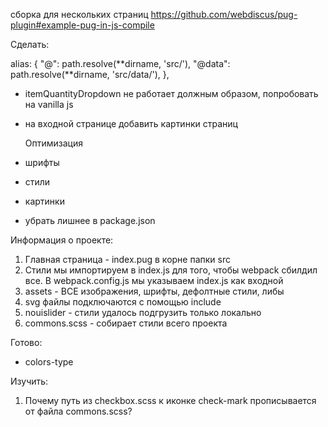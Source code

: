 сборка для нескольких страниц https://github.com/webdiscus/pug-plugin#example-pug-in-js-compile

Сделать:

alias: {
"@": path.resolve(**dirname, 'src/'),
"@data": path.resolve(**dirname, 'src/data/'),
},

- itemQuantityDropdown не работает должным образом, попробовать на vanilla js
- на входной странице добавить картинки страниц

  Оптимизация

- шрифты
- стили
- картинки
- убрать лишнее в package.json

Информация о проекте:

1. Главная страница - index.pug в корне папки src
2. Стили мы импортируем в index.js для того, чтобы webpack сбилдил все. В webpack.config.js мы указываем index.js как входной
3. assets - ВСЕ изображения, шрифты, дефолтные стили, либы
4. svg файлы подключаются с помощью include
5. nouislider - стили удалось подгрузить только локально
6. commons.scss - собирает стили всего проекта

Готово:

- colors-type

Изучить:

1. Почему путь из checkbox.scss к иконке check-mark прописывается от файла commons.scss?
